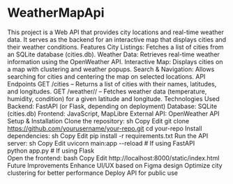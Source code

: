 # WeatherMapApi
This project is a Web API that provides city locations and real-time weather data. It serves as the backend for an interactive map that displays cities and their weather conditions.
Features
City Listings: Fetches a list of cities from an SQLite database (cities.db).
Weather Data: Retrieves real-time weather information using the OpenWeather API.
Interactive Map: Displays cities on a map with clustering and weather popups.
Search & Navigation: Allows searching for cities and centering the map on selected locations.
API Endpoints
GET /cities – Returns a list of cities with their names, latitudes, and longitudes.
GET /weather/<lat>/<lon> – Fetches weather data (temperature, humidity, condition) for a given latitude and longitude.
Technologies Used
Backend: FastAPI (or Flask, depending on deployment)
Database: SQLite (cities.db)
Frontend: JavaScript, MapLibre
External API: OpenWeather API
Setup & Installation
Clone the repository:
sh
Copy
Edit
git clone https://github.com/yourusername/your-repo.git
cd your-repo
Install dependencies:
sh
Copy
Edit
pip install -r requirements.txt
Run the API server:
sh
Copy
Edit
uvicorn main:app --reload  # If using FastAPI  
python app.py  # If using Flask  
Open the frontend:
bash
Copy
Edit
http://localhost:8000/static/index.html
Future Improvements
Enhance UI/UX based on Figma design
Optimize city clustering for better performance
Deploy API for public use
